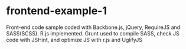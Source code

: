 frontend-example-1
==================

Front-end code sample coded with Backbone.js, jQuery, RequireJS and SASS(SCSS). R.js implemented. Grunt used to compile SASS, check JS code with JSHint, and optimize JS with r.js and UglifyJS
